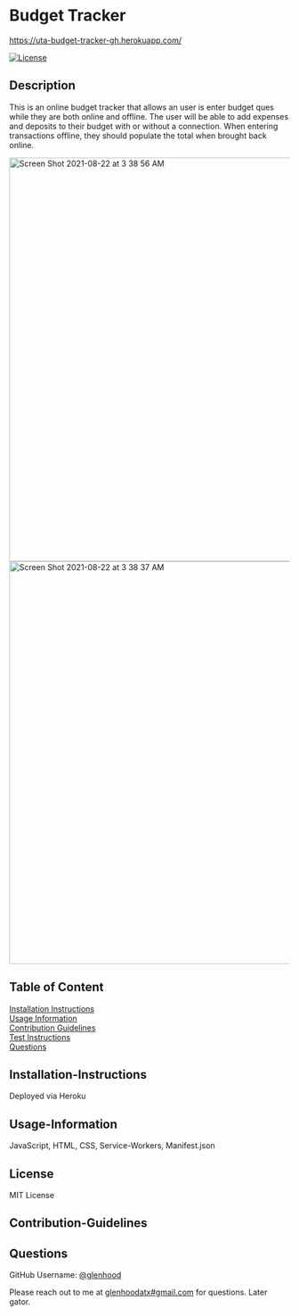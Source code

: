 # Budget Tracker

  https://uta-budget-tracker-gh.herokuapp.com/

  [![License](https://img.shields.io/badge/License-MIT-yellow.svg)](https://opensource.org/licenses/MIT)
  
  ## Description
  
  This is an online budget tracker that allows an user is enter budget ques while they are both online and offline. The user will be able to add expenses and deposits to their budget with or without a connection. When entering transactions offline, they should populate the total when brought back online.

<img width="724" alt="Screen Shot 2021-08-22 at 3 38 56 AM" src="https://user-images.githubusercontent.com/84646398/130348583-cc56aa52-f617-4e48-978c-ad552b363a5f.png">
<img width="722" alt="Screen Shot 2021-08-22 at 3 38 37 AM" src="https://user-images.githubusercontent.com/84646398/130348589-8097181a-c55d-40e8-8d9e-08f1fa212197.png">

  
  ## Table of Content
  
  [Installation Instructions](#installation-instructions)  
  [Usage Information](#usage-information)  
  [Contribution Guidelines](#contribution-guidelines)  
  [Test Instructions](#test-instructions)  
  [Questions](#questions)  
  
  ## Installation-Instructions
  
  Deployed via Heroku  
  
  
  ## Usage-Information
  
  JavaScript, HTML, CSS, Service-Workers, Manifest.json  
  
  
  ## License
  
  MIT License
  
  ## Contribution-Guidelines
  
  
  
  ## Questions
  
  GitHub Username: [@glenhood](https://github.com/glenhood)  
  
  Please reach out to me at [glenhoodatx#gmail.com](mailto:glenhoodatx#gmail.com) for questions. Later gator.
  
